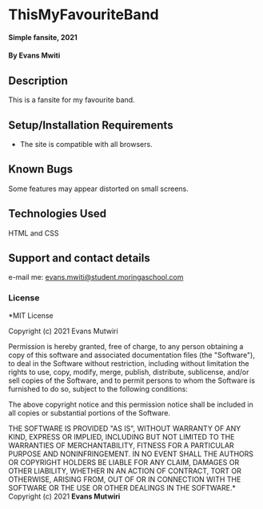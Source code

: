 # ThisMyFavouriteBand
#### Simple fansite, 2021
#### By **Evans Mwiti**
## Description
This is a fansite for my favourite band.
## Setup/Installation Requirements
* The site is compatible with all browsers.
## Known Bugs
Some features may appear distorted on small screens.
## Technologies Used
HTML and CSS
## Support and contact details
e-mail me: evans.mwiti@student.moringaschool.com
### License
*MIT License

Copyright (c) 2021 Evans Mutwiri

Permission is hereby granted, free of charge, to any person obtaining a copy
of this software and associated documentation files (the "Software"), to deal
in the Software without restriction, including without limitation the rights
to use, copy, modify, merge, publish, distribute, sublicense, and/or sell
copies of the Software, and to permit persons to whom the Software is
furnished to do so, subject to the following conditions:

The above copyright notice and this permission notice shall be included in all
copies or substantial portions of the Software.

THE SOFTWARE IS PROVIDED "AS IS", WITHOUT WARRANTY OF ANY KIND, EXPRESS OR
IMPLIED, INCLUDING BUT NOT LIMITED TO THE WARRANTIES OF MERCHANTABILITY,
FITNESS FOR A PARTICULAR PURPOSE AND NONINFRINGEMENT. IN NO EVENT SHALL THE
AUTHORS OR COPYRIGHT HOLDERS BE LIABLE FOR ANY CLAIM, DAMAGES OR OTHER
LIABILITY, WHETHER IN AN ACTION OF CONTRACT, TORT OR OTHERWISE, ARISING FROM,
OUT OF OR IN CONNECTION WITH THE SOFTWARE OR THE USE OR OTHER DEALINGS IN THE
SOFTWARE.*
Copyright (c) 2021 **Evans Mutwiri**
